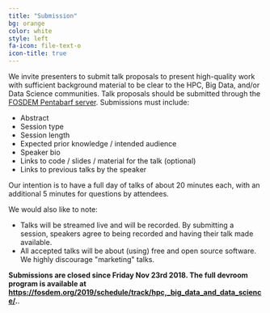 ```yaml
---
title: "Submission"
bg: orange
color: white
style: left
fa-icon: file-text-o
icon-title: true
---
```


We invite presenters to submit talk proposals to present high-quality work with sufficient background
material to be clear to the HPC, Big Data, and/or Data Science communities.
Talk proposals should be submitted through the [FOSDEM Pentabarf
server](https://penta.fosdem.org/submission/FOSDEM19). Submissions must include:

- Abstract
- Session type
- Session length
- Expected prior knowledge / intended audience
- Speaker bio
- Links to code / slides / material for the talk (optional)
- Links to previous talks by the speaker

Our intention is to have a full day of talks of about 20 minutes each, with an additional 5 minutes for questions by attendees.

We would also like to note: 

- Talks will be streamed live and will be recorded. By submitting a session, speakers agree to being recorded and having their talk made available.
- All accepted talks will be about (using) free and open source software. We highly discourage "marketing" talks.

<!--<div style="text-align:center;">
  <p>
    <span style="font-size:20px;">
      <a href="https://penta.fosdem.org/submission/FOSDEM19">
        <i class="fa fa-sign-in">&nbsp;<b>Click here to submit.</b></i>
      </a>
    </span>
  </p>
</div>-->
<p><strong>Submissions are closed since Friday Nov 23rd 2018.
The full devroom program is available at <a href="https://fosdem.org/2019/schedule/track/hpc,_big_data_and_data_science/">https://fosdem.org/2019/schedule/track/hpc,_big_data_and_data_science/</a>.</strong>.</p>

<!--<strong>When submitting your talk in Pentabarf, make sure to select the 'HPC, Big Data,
and Data Science Devroom' as the 'Track'.</strong>

<em>If you already have a Pentabarf account from a previous FOSDEM edition, please reuse it</em>.
Create an account if, and only if, you don't have one from a previous year. If
you have any issues with Pentabarf, do not despair: contact hpc-bigdata-devroom [at] lists.fosdem.org .-->
